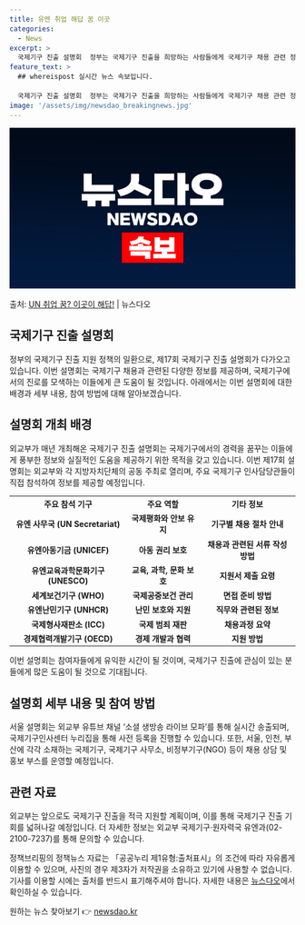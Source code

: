 ```yaml
---
title: 유엔 취업 해답 꿈 이곳
categories:
  - News
excerpt: >
  국제기구 진출 설명회  정부는 국제기구 진출을 희망하는 사람들에게 국제기구 채용 관련 정보를 제공하고 국제기…
feature_text: >
  ## whereispost 실시간 뉴스 속보입니다.

  국제기구 진출 설명회  정부는 국제기구 진출을 희망하는 사람들에게 국제기구 채용 관련 정보를 제공하고 국제기…
image: '/assets/img/newsdao_breakingnews.jpg'
---
```


![뉴스다오 속보](/assets/img/newsdao_breakingnews.jpg)

<p>출처: <a href="https://newsdao.kr/4722" rel="dofollow">UN 취업 꿈? 이곳이 해답!</a> | 뉴스다오</p>

<h2 data-ke-size="size26">국제기구 진출 설명회</h2>
<p data-ke-size="size16">정부의 국제기구 진출 지원 정책의 일환으로, 제17회 국제기구 진출 설명회가 다가오고 있습니다. 이번 설명회는 국제기구 채용과 관련된 다양한 정보를 제공하며, 국제기구에서의 진로를 모색하는 이들에게 큰 도움이 될 것입니다. 아래에서는 이번 설명회에 대한 배경과 세부 내용, 참여 방법에 대해 알아보겠습니다.</p>

<h2 data-ke-size="size26">설명회 개최 배경</h2>
<p data-ke-size="size16">외교부가 매년 개최해온 국제기구 진출 설명회는 국제기구에서의 경력을 꿈꾸는 이들에게 풍부한 정보와 실질적인 도움을 제공하기 위한 목적을 갖고 있습니다. 이번 제17회 설명회는 외교부와 각 지방자치단체의 공동 주최로 열리며, 주요 국제기구 인사담당관들이 직접 참석하여 정보를 제공할 예정입니다.</p>

<table>
  <tr>
    <th>주요 참석 기구</th>
    <th>주요 역할</th>
    <th>기타 정보</th>
  </tr>
  <tr>
    <td style="text-align: center; height: 17px;"><b>유엔 사무국 (UN Secretariat)</b></td>
    <td style="text-align: center; height: 17px;"><b>국제평화와 안보 유지</b></td>
    <td style="text-align: center; height: 17px;"><b>기구별 채용 절차 안내</b></td>
  </tr>
  <tr>
    <td style="text-align: center; height: 17px;"><b>유엔아동기금 (UNICEF)</b></td>
    <td style="text-align: center; height: 17px;"><b>아동 권리 보호</b></td>
    <td style="text-align: center; height: 17px;"><b>채용과 관련된 서류 작성 방법</b></td>
  </tr>
  <tr>
    <td style="text-align: center; height: 17px;"><b>유엔교육과학문화기구 (UNESCO)</b></td>
    <td style="text-align: center; height: 17px;"><b>교육, 과학, 문화 보호</b></td>
    <td style="text-align: center; height: 17px;"><b>지원서 제출 요령</b></td>
  </tr>
  <tr>
    <td style="text-align: center; height: 17px;"><b>세계보건기구 (WHO)</b></td>
    <td style="text-align: center; height: 17px;"><b>국제공중보건 관리</b></td>
    <td style="text-align: center; height: 17px;"><b>면접 준비 방법</b></td>
  </tr>
  <tr>
    <td style="text-align: center; height: 17px;"><b>유엔난민기구 (UNHCR)</b></td>
    <td style="text-align: center; height: 17px;"><b>난민 보호와 지원</b></td>
    <td style="text-align: center; height: 17px;"><b>직무와 관련된 정보</b></td>
  </tr>
  <tr>
    <td style="text-align: center; height: 17px;"><b>국제형사재판소 (ICC)</b></td>
    <td style="text-align: center; height: 17px;"><b>국제 범죄 재판</b></td>
    <td style="text-align: center; height: 17px;"><b>채용과정 요약</b></td>
  </tr>
  <tr>
    <td style="text-align: center; height: 17px;"><b>경제협력개발기구 (OECD)</b></td>
    <td style="text-align: center; height: 17px;"><b>경제 개발과 협력</b></td>
    <td style="text-align: center; height: 17px;"><b>지원 방법</b></td>
  </tr>
</table>

<p data-ke-size="size16">이번 설명회는 참여자들에게 유익한 시간이 될 것이며, 국제기구 진출에 관심이 있는 분들에게 많은 도움이 될 것으로 기대됩니다.</p>

<h2 data-ke-size="size26">설명회 세부 내용 및 참여 방법</h2>
<p data-ke-size="size16">서울 설명회는 외교부 유튜브 채널 ‘소셜 생방송 라이브 모파’를 통해 실시간 송출되며, 국제기구인사센터 누리집을 통해 사전 등록을 진행할 수 있습니다. 또한, 서울, 인천, 부산에 각각 소재하는 국제기구, 국제기구 사무소, 비정부기구(NGO) 등이 채용 상담 및 홍보 부스를 운영할 예정입니다.</p>

<h2 data-ke-size="size26">관련 자료</h2>
<p data-ke-size="size16">외교부는 앞으로도 국제기구 진출을 적극 지원할 계획이며, 이를 통해 국제기구 진출 기회를 넓혀나갈 예정입니다. 더 자세한 정보는 외교부 국제기구·원자력국 유엔과(02-2100-7237)를 통해 문의할 수 있습니다.</p>
<p data-ke-size="size16">정책브리핑의 정책뉴스 자료는 「공공누리 제1유형:출처표시」의 조건에 따라 자유롭게 이용할 수 있으며, 사진의 경우 제3자가 저작권을 소유하고 있기에 사용할 수 없습니다. 기사를 이용할 시에는 출처를 반드시 표기해주셔야 합니다. 자세한 내용은 <a href="https://newsdao.kr/4722">뉴스다오</a>에서 확인하실 수 있습니다.</p> 

원하는 뉴스 찾아보기 👉 <a href="https://newsdao.kr" rel="dofollow">newsdao.kr</a>



